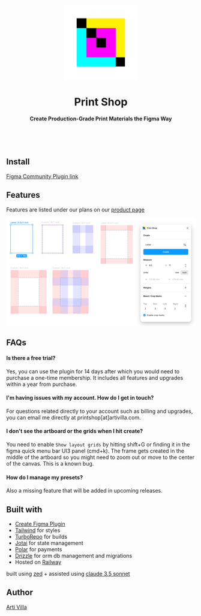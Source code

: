 <div align="center">
	<a href="https://polar.sh/printshop/">
		<img src="media/print-shop-logo.svg" width="200" height="200">
	</a>
	<h1>Print Shop</h1>
	<p>
		<b>Create Production-Grade Print Materials the Figma Way</b>
	</p>
	<br>
	<br>
	<br>
</div>

## Install
[Figma Community Plugin link](https://www.figma.com/community/plugin/1424982146746230741/print-shop)

## Features
Features are listed under our plans on our [product page](https://polar.sh/printshop/)

<img src="media/product-cover.png" width="600">

## FAQs

#### Is there a free trial?

Yes, you can use the plugin for 14 days after which you would need to purchase a one-time membership. It includes all features and upgrades within a year from purchase.

#### I'm having issues with my account. How do I get in touch?

For questions related directly to your account such as billing and upgrades, you can email me directly at printshop[at]artivilla.com.

#### I don't see the artboard or the grids when I hit create?

You need to enable `Show layout grids` by hitting shift+G or finding it in the figma quick menu bar UI3 panel (cmd+k). The frame gets created in the middle of the artboard so you might need to zoom out or move to the center of the canvas. This is a known bug.

#### How do I manage my presets?

Also a missing feature that will be added in upcoming releases.

## Built with
- [Create Figma Plugin](https://yuanqing.github.io/create-figma-plugin/)
- [Tailwind](https://tailwindcss.com/) for styles
- [TurboRepo](https://turbo.build/repo/docs) for builds
- [Jotai](https://jotai.org/docs/core/store) for state management
- [Polar](https://polar.sh/) for payments
- [Drizzle](https://orm.drizzle.team/docs/overview) for orm db management and migrations
- Hosted on [Railway](https://railway.app/)

built using [zed](https://zed.dev/) + assisted using [claude 3.5 sonnet](https://www.anthropic.com/news/claude-3-5-sonnet)

## Author
[Arti Villa](https://artivilla.com/)
